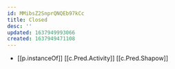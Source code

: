 ```yaml
---
id: MMibsZ2SnprQNQEb97kCc
title: Closed
desc: ''
updated: 1637949993066
created: 1637949471108
---
```




- [[p.instanceOf]] [[c.Pred.Activity]] [[c.Pred.Shapow]]
